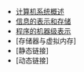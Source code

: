 * [计算机系统概述](chap_1.md)
* [信息的表示和存储](chap_2.md)
* [程序的机器级表示](chap_3.md)
* [存储器与虚拟内存]
* [静态链接]
* [动态链接]